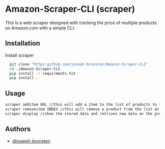 
# Amazon-Scraper-CLI (scraper)

This is a web scraper designed with tracking the price of mulitple products on Amazon.com with a simple CLI.



## Installation

Install scraper

```bash
  git clone "https:github.com/joseph-bronsten/Amazon-Scraper-CLI"
  cd ./Amazon-Scraper-CLI
  pip install -r requirments.txt
  pip install .
```
    
## Usage
```bash
scraper additem URL //this will add a item to the list of products to track
scraper removeitem INDEX //this will remove a product from the list at a give INDEX
scraper display //show the stored data and retrives new data on the products in the list
```


## Authors

- [@joseph-bronsten](https://www.github.com/joseph-bronsten)

